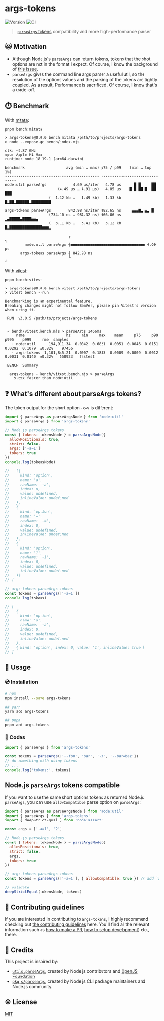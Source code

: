 # args-tokens

[![Version][npm-version-src]][npm-version-href]
[![CI][ci-src]][ci-href]

> [`parseArgs` tokens](https://nodejs.org/api/util.html#parseargs-tokens) compatibility and more high-performance parser

## 🐱 Motivation

- Although Node.js's [`parseArgs`](https://nodejs.org/api/util.html#utilparseargsconfig) can return tokens, tokens that the shot options are not in the format I expect. Of course, I know the background of [this issue](https://github.com/pkgjs/parseargs/issues/78).
- `parseArgs` gives the command line args parser a useful util, so the resolution of the options values and the parsing of the tokens are tightly coupled. As a result, Performance is sacrificed. Of course, I know that's a trade-off.

## ⏱️ Benchmark

With [mitata](https://github.com/evanwashere/mitata):

```
pnpm bench:mitata

> args-tokens@0.0.0 bench:mitata /path/to/projects/args-tokens
> node --expose-gc bench/index.mjs

clk: ~2.87 GHz
cpu: Apple M1 Max
runtime: node 18.19.1 (arm64-darwin)

benchmark                   avg (min … max) p75 / p99    (min … top 1%)
------------------------------------------- -------------------------------
node:util parseArgs            4.69 µs/iter   4.78 µs      █ █     ██
                        (4.49 µs … 4.91 µs)   4.85 µs    █ █ ██ █  ██  ███
                    (  1.32 kb …   1.49 kb)   1.33 kb █▁██▁██████▁█████████

args-tokens parseArgs        842.98 ns/iter 882.65 ns     ▄▄▄▇▃ ▄▃ █
                    (734.10 ns … 984.32 ns) 966.06 ns   ▂▄█████▄████▅▅▄
                    (  3.11 kb …   3.41 kb)   3.12 kb █▂███████████████▆▆▆▂

                             ┌                                            ┐
         node:util parseArgs ┤■■■■■■■■■■■■■■■■■■■■■■■■■■■■■■■■■■ 4.69 µs
       args-tokens parseArgs ┤ 842.98 ns
                             └                                            ┘
```

With [vitest](https://vitest.dev/guide/features.html#benchmarking):

```
pnpm bench:vitest

> args-tokens@0.0.0 bench:vitest /path/to/projects/args-tokens
> vitest bench --run

Benchmarking is an experimental feature.
Breaking changes might not follow SemVer, please pin Vitest's version when using it.

 RUN  v3.0.5 /path/to/projects/args-tokens


 ✓ bench/vitest.bench.mjs > parseArgs 1466ms
     name                   hz     min     max    mean     p75     p99    p995    p999     rme  samples
   · node:util      194,911.34  0.0042  0.6821  0.0051  0.0046  0.0151  0.0292  0.1079  ±0.82%    97456
   · args-tokens  1,101,845.21  0.0007  0.1883  0.0009  0.0009  0.0012  0.0031  0.0140  ±0.32%   550923   fastest

 BENCH  Summary

  args-tokens - bench/vitest.bench.mjs > parseArgs
    5.65x faster than node:util
```

## ❓ What's different about parseArgs tokens?

The token output for the short option `-x=v` is different:

```js
import { parseArgs as parseArgsNode } from 'node:util'
import { parseArgs } from 'args-tokens'

// Node.js parseArgs tokens
const { tokens: tokensNode } = parseArgsNode({
  allowPositionals: true,
  strict: false,
  args: ['-a=1'],
  tokens: true
})
console.log(tokensNode)

//   ({
//     kind: 'option',
//     name: 'a',
//     rawName: '-a',
//     index: 0,
//     value: undefined,
//     inlineValue: undefined
//   },
//   {
//     kind: 'option',
//     name: '=',
//     rawName: '-=',
//     index: 0,
//     value: undefined,
//     inlineValue: undefined
//   },
//   {
//     kind: 'option',
//     name: '1',
//     rawName: '-1',
//     index: 0,
//     value: undefined,
//     inlineValue: undefined
//   })
// ]

// args-tokens parseArgs tokens
const tokens = parseArgs(['-a=1'])
console.log(tokens)

// [
//   {
//     kind: 'option',
//     name: 'a',
//     rawName: '-a',
//     index: 0,
//     value: undefined,
//     inlineValue: undefined
//   },
//   { kind: 'option', index: 0, value: '1', inlineValue: true }
// ]
```

## 🚀 Usage

### 💿 Installation

```sh
# npm
npm install --save args-tokens

## yarn
yarn add args-tokens

## pnpm
pnpm add args-tokens
```

### 🍭 Codes

```js
import { parseArgs } from 'args-tokens'

const tokens = parseArgs(['--foo', 'bar', '-x', '--bar=baz'])
// do something with using tokens
// ...
console.log('tokens:', tokens)
```

## Node.js `parseArgs` tokens compatible

If you want to use the same short options tokens as returned Node.js `parseArgs`, you can use `allowCompatible` parse option on `parseArgs`:

```js
import { parseArgs as parseArgsNode } from 'node:util'
import { parseArgs } from 'args-tokens'
import { deepStrictEqual } from 'node:assert'

const args = ['-a=1', '2']

// Node.js parseArgs tokens
const { tokens: tokensNode } = parseArgsNode({
  allowPositionals: true,
  strict: false,
  args,
  tokens: true
})

// args-tokens parseArgs tokens
const tokens = parseArgs(['-a=1'], { allowCompatible: true }) // add `allowCompatible` option

// validate
deepStrictEqual(tokensNode, tokens)
```

## 🙌 Contributing guidelines

If you are interested in contributing to `args-tokens`, I highly recommend checking out [the contributing guidelines](/CONTRIBUTING.md) here. You'll find all the relevant information such as [how to make a PR](/CONTRIBUTING.md#pull-request-guidelines), [how to setup development](/CONTRIBUTING.md#development-setup)) etc., there.

## 💖 Credits

This project is inspired by:

- [`utils.parseArgs`](https://nodejs.org/api/util.html#utilparseargsconfig), created by Node.js contributors and [OpenJS Foundation](https://openjsf.org/)
- [`pkgjs/parseargs`](https://github.com/pkgjs/parseargs), created by Node.js CLI package maintainers and Node.js community.

## ©️ License

[MIT](http://opensource.org/licenses/MIT)

<!-- Badges -->

[npm-version-src]: https://img.shields.io/npm/v/args-tokens?style=flat
[npm-version-href]: https://npmjs.com/package/args-tokens
[ci-src]: https://github.com/kazupon/args-tokens/actions/workflows/ci.yml/badge.svg
[ci-href]: https://github.com/kazupon/args-tokens/actions/workflows/ci.yml
